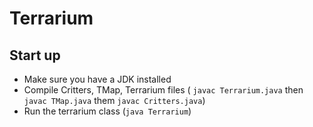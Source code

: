 # Terrarium


## Start up
- Make sure you have a JDK installed
- Compile Critters, TMap, Terrarium files ( `javac Terrarium.java` then `javac TMap.java` them `javac Critters.java`)
- Run the terrarium class (`java Terrarium`)
